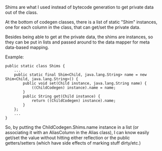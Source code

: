 
Shims are what I used instead of bytecode generation to get private data
out of the class.

At the bottom of codegen classes, there is a list of static "Shim"
instances, one for each column in the class, that can get/set the
private data.

Besides being able to get at the private data, the shims are instances,
so they can be put in lists and passed around to the data mapper for
meta data-based mapping.

Example:

    public static class Shims {
        ...
        public static final Shim<Child, java.lang.String> name = new Shim<Child, java.lang.String>() {
            public void set(Child instance, java.lang.String name) {
                ((ChildCodegen) instance).name = name;
            }
            public String get(Child instance) {
                return ((ChildCodegen) instance).name;
            }
        };
        ...
    }

So, by putting the ChildCodegen.Shims.name instance in a list (or
associating it with an AliasColumn in the Alias class), I can know
easily get/set the value without hitting either reflection or the
public getters/setters (which have side effects of marking stuff
dirty/etc.)
